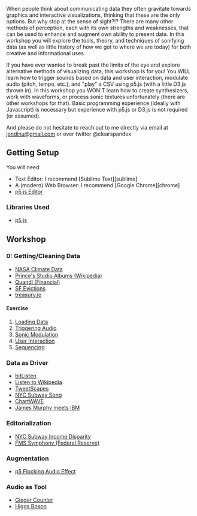 When people think about communicating data they often gravitate towards graphics and interactive visualizations, thinking that these are the only options. But why stop at the sense of sight?!? There are many other methods of perception, each with its own strengths and weaknesses, that can be used to enhance and augment own ability to present data. In this workshop you will explore the tools, theory, and techniques of sonifying data (as well as little history of how we got to where we are today) for both creative and informational uses.

If you have ever wanted to break past the limits of the eye and explore alternative methods of visualizing data, this workshop is for you! You WILL learn how to trigger sounds based on data and user interaction, modulate audio (pitch, tempo, etc.), and "play" a CSV using p5.js (with a little D3.js thrown in). In this workshop you WON'T learn how to create synthesizers, work with waveforms, or process sonic textures unfortunately (there are other workshops for that). Basic programming experience (ideally with Javascript) is necessary but experience with p5.js or D3.js is not required (or assumed).

And please do not hesitate to reach out to me directly via email at jondinu@gmail.com or over twitter @clearspandex

## Getting Setup

You will need:

* Text Editor: I recommend [Sublime Text][sublime]
* A (modern) Web Browser: I recommend [Google Chrome][chrome]
* [p5.js Editor](https://p5js.org/download/)


### Libraries Used
* [p5.js](https://p5js.org/)

## Workshop

### 0: Getting/Cleaning Data

* [NASA Climate Data](http://climate.nasa.gov/vital-signs/carbon-dioxide/)
* [Prince's Studio Albums (Wikipedia)](https://docs.google.com/spreadsheets/d/1FiPbFhuHwVu4NSbeZWFGDh4XsZ0JGT1LDGl9p0QSzzc)
* [Quandl (Financial)](https://www.quandl.com)
* [SF Evictions](https://data.sfgov.org/Housing-and-Buildings/Eviction-Notices/5cei-gny5)
* [treasury.io](http://treasury.io/)

#### Exercise

1. [Loading Data](prince/index.html)
2. [Triggering Audio](prince/index2.html)
3. [Sonic Modulation](weather/index.html)
4. [User Interaction](theremin/index.html)
5. [Sequencing](theremin/matrix.html)

<!-- ### 1: Triggering Audio (beats)


### 2: Modulating Audio

#### Amplitude

#### Frequency/Pitch

#### Tempo/Timing

#### Filters

### Exercise

Rather than loading the NASA temperature data, use [this NYC weather data](https://bl.ocks.org/emeeks/raw/2fffa9abe50ac97603c7/cloud_rain_freeze.json) (from Elijah Meeks [visualization](https://bl.ocks.org/emeeks/2fffa9abe50ac97603c7))

### 3: Editorializing Audio

## Static Data

## Real time!

#### Composition/Arrangement

#### Sequencing/Chords

## Sonification Examples -->

### Data as Driver

* [bitListen](http://www.bitlisten.com/)
* [Listen to Wikipedia](http://listen.hatnote.com/)
* [TweetScapes](https://www.youtube.com/watch?v=0lKSFlB_-Q0)
* [NYC Subway Song](http://www.fastcodesign.com/1663129/mtame-google-engineer-turns-subway-lines-into-musical-instruments)
* [ChartWAVE](http://chartbeat.github.io/chartwave/?host=gizmodo.com)
* [James Murphy meets IBM](https://www.youtube.com/watch?v=BUkwbsd-NcA)

### Editorialization

* [NYC Subway Income Disparity](http://hyperallergic.com/180725/data-driven-music-to-for-the-disharmony-of-new-yorks-income-inequality/)
* [FMS Symphony (Federal Reserve)](https://thomaslevine.com/!/fms-symphony/)

### Augmentation

* [p5 Flocking Audio Effect](http://b2renger.github.io/pages_p5js/flock/index.html)

### Audio as Tool

* [Gieger Counter](https://en.wikipedia.org/wiki/Geiger_counter)
* [Higgs Boson](https://lhcopensymphony.wordpress.com/the-first-higgs-boson-data-sonifcation/)

<!-- ## Next Steps
* [Visual Storytelling with D3 (Ritchie King)][ritchie]
* [Data Visualization and D3.js (Udacity)][udacity]
* [Interactive Data Vizualization (Scott Murray)][murray]
* [CSE512: Data Visualization (University of Washington)][uw-viz]
* [D3 Meetups][meetups] -->

<!-- ## Resources
 -->
